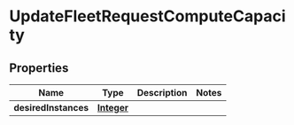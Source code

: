 

# UpdateFleetRequestComputeCapacity


## Properties

| Name | Type | Description | Notes |
|------------ | ------------- | ------------- | -------------|
|**desiredInstances** | [**Integer**](Integer.md) |  |  |



